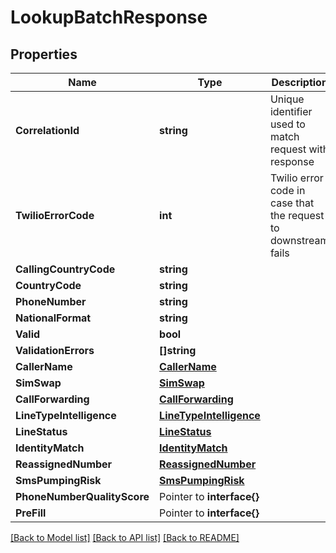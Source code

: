 # LookupBatchResponse

## Properties

Name | Type | Description | Notes
------------ | ------------- | ------------- | -------------
**CorrelationId** | **string** | Unique identifier used to match request with response |[optional] 
**TwilioErrorCode** | **int** | Twilio error code in case that the request to downstream fails |[optional] 
**CallingCountryCode** | **string** |  |[optional] 
**CountryCode** | **string** |  |[optional] 
**PhoneNumber** | **string** |  |[optional] 
**NationalFormat** | **string** |  |[optional] 
**Valid** | **bool** |  |[optional] 
**ValidationErrors** | **[]string** |  |[optional] 
**CallerName** | [**CallerName**](CallerName.md) |  |[optional] 
**SimSwap** | [**SimSwap**](SimSwap.md) |  |[optional] 
**CallForwarding** | [**CallForwarding**](CallForwarding.md) |  |[optional] 
**LineTypeIntelligence** | [**LineTypeIntelligence**](LineTypeIntelligence.md) |  |[optional] 
**LineStatus** | [**LineStatus**](LineStatus.md) |  |[optional] 
**IdentityMatch** | [**IdentityMatch**](IdentityMatch.md) |  |[optional] 
**ReassignedNumber** | [**ReassignedNumber**](ReassignedNumber.md) |  |[optional] 
**SmsPumpingRisk** | [**SmsPumpingRisk**](SmsPumpingRisk.md) |  |[optional] 
**PhoneNumberQualityScore** | Pointer to **interface{}** |  |
**PreFill** | Pointer to **interface{}** |  |

[[Back to Model list]](../README.md#documentation-for-models) [[Back to API list]](../README.md#documentation-for-api-endpoints) [[Back to README]](../README.md)


